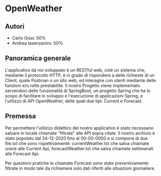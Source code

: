 # OpenWeather

## Autori
* Carlo Gissi: 50%
* Andrea Iasenzaniro: 50%

## Panoramica generale
L'applicativo da noi sviluppato è un RESTful web, cioè un sistema che, mediante il protocollo HTTP, è in grado di rispondere a delle richieste di un Client, quale Postman o un sito web, ed interagire con utenti mediante delle funzioni e/o rotte prestabilite. 
Il nostro Progetto viene implementato servendoci delle funzionalità di SpringBoot, un progetto Spring che ha lo scopo di facilitare lo sviluppo e l'esecuzione di applicazioni Spring, e l'utilizzo di API OpenWeather, delle quali due tipi: Current e Forecast.

## Premessa
Per permettere l'utilizzo didattico del nostro applicativo è stato necessario salvare in locale chiamate "filtrate" alle API sopra citate.
Il nostro archivio è stato popolato dal 24-12-2020 fino al 00-00-0000 e si compone di due file.txt che sono rispettivamente: currentWeather.txt che salva chiamate orarie alle Current Api, forecastWeather.txt che salva chiamate settimanali alle Forecast Api.
</p>
Per questioni pratiche le chiamate Forecast sono state preventivamente filtrate in modo tale da richiamare solo dati riferiti alle situazioni giornaliere.
